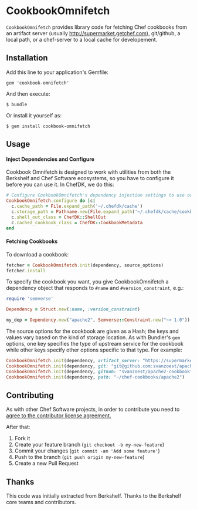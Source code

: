 # CookbookOmnifetch

`CookbookOmnifetch` provides library code for fetching Chef cookbooks
from an artifact server (usually http://supermarket.getchef.com),
git/github, a local path, or a chef-server to a local cache for
developement.

## Installation

Add this line to your application's Gemfile:

    gem 'cookbook-omnifetch'

And then execute:

    $ bundle

Or install it yourself as:

    $ gem install cookbook-omnifetch

## Usage

#### Inject Dependencies and Configure

Cookbook Omnifetch is designed to work with utilities from both the
Berkshelf and Chef Software ecosystems, so you have to configure it
before you can use it. In ChefDK, we do this:

```ruby
# Configure CookbookOmnifetch's dependency injection settings to use our classes and config.
CookbookOmnifetch.configure do |c|
  c.cache_path = File.expand_path('~/.chefdk/cache')
  c.storage_path = Pathname.new(File.expand_path('~/.chefdk/cache/cookbooks'))
  c.shell_out_class = ChefDK::ShellOut
  c.cached_cookbook_class = ChefDK::CookbookMetadata
end
```

#### Fetching Cookbooks

To download a cookbook:

```ruby
fetcher = CookbookOmnifetch.init(dependency, source_options)
fetcher.install
```

To specify the cookbook you want, you give CookbookOmnifetch a
dependency object that responds to `#name` and `#version_constraint`,
e.g.:

```ruby
require 'semverse'

Dependency = Struct.new(:name, :version_constraint)

my_dep = Dependency.new("apache2", Semverse::Constraint.new("~> 1.0"))
```

The source options for the cookbook are given as a Hash; the keys and
values vary based on the kind of storage location. As with Bundler's
`gem` options, one key specifies the type of upstream service for the
cookbook while other keys specify other options specific to that type.
For example:

```ruby
CookbookOmnifetch.init(dependency, artifact_server: "https://supermarket.chef.io/api/v1/cookbooks/apache2/versions/3.0.1/download")
CookbookOmnifetch.init(dependency, git: "git@github.com:svanzoest/apache2-cookbook.git", tag: "v3.0.1")
CookbookOmnifetch.init(dependency, github: "svanzoest/apache2-cookbook", tag: "v3.0.1")
CookbookOmnifetch.init(dependency, path: "~/chef-cookbooks/apache2")
```

## Contributing

As with other Chef Software projects, in order to contribute you need to
[agree to the contributor license agreement.](https://supermarket.getchef.com/become-a-contributor)

After that:

1. Fork it
2. Create your feature branch (`git checkout -b my-new-feature`)
3. Commit your changes (`git commit -am 'Add some feature'`)
4. Push to the branch (`git push origin my-new-feature`)
5. Create a new Pull Request

## Thanks

This code was initially extracted from Berkshelf. Thanks to the
Berkshelf core teams and contributors.

